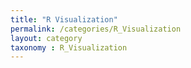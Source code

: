 ```yaml
---
title: "R Visualization"
permalink: /categories/R_Visualization
layout: category
taxonomy : R_Visualization
---
```

